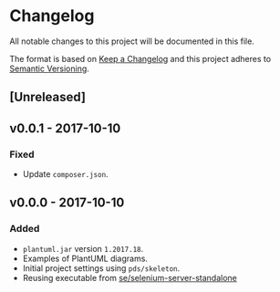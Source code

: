 # Changelog
All notable changes to this project will be documented in this file.

The format is based on [Keep a Changelog](http://keepachangelog.com/en/1.0.0/)
and this project adheres to [Semantic Versioning](http://semver.org/spec/v2.0.0.html).

## [Unreleased]

## v0.0.1 - 2017-10-10

### Fixed
- Update `composer.json`.

## v0.0.0 - 2017-10-10

### Added
- `plantuml.jar` version `1.2017.18`.
- Examples of PlantUML diagrams.
- Initial project settings using `pds/skeleton`.
- Reusing executable from [se/selenium-server-standalone](https://packagist.org/packages/se/selenium-server-standalone)
